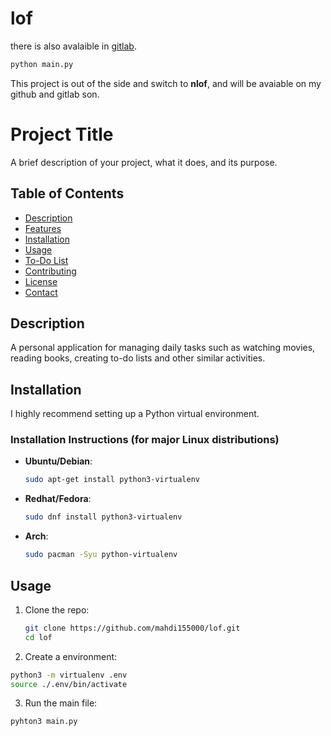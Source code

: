 # lof
there is also avalaible in [gitlab](https://gitlab.com/mahdi155000/lof).

```bash
python main.py
```

This project is out of the side and switch to __nlof__, and will be avaiable on my github and gitlab son.

# Project Title

A brief description of your project, what it does, and its purpose.

## Table of Contents

- [Description](#description)
- [Features](#features)
- [Installation](#installation)
- [Usage](#usage)
- [To-Do List](#to-do-list)
- [Contributing](#contributing)
- [License](#license)
- [Contact](#contact)

## Description
A personal application for managing daily tasks such as 
 watching movies, reading books, creating to-do lists and other similar activities.

## Installation
I highly recommend setting up a Python virtual environment.
### Installation Instructions (for major Linux distributions)
- **Ubuntu/Debian**:
  ```bash
  sudo apt-get install python3-virtualenv
- **Redhat/Fedora**:
  ```bash
  sudo dnf install python3-virtualenv
- **Arch**:
  ```bash
  sudo pacman -Syu python-virtualenv
## Usage
1. Clone the repo:
	```bash
	git clone https://github.com/mahdi155000/lof.git
	cd lof
2. Create a environment:
  ```bash
  python3 -m virtualenv .env
  source ./.env/bin/activate
```
3. Run the main file:
  ```bash
  pyhton3 main.py
